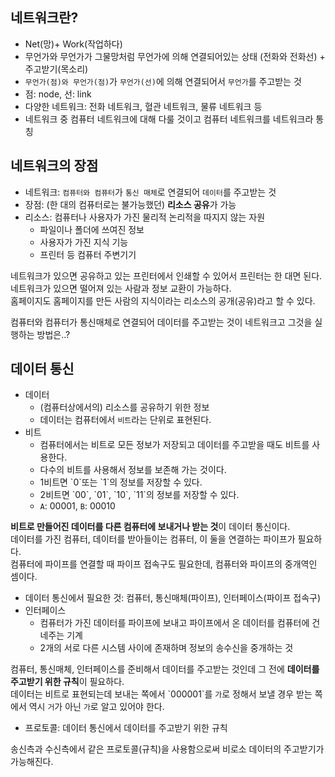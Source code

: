 ## 네트워크란? ##
* Net(망)+ Work(작업하다) 
* 무언가와 무언가가 그물망처럼 무언가에 의해 연결되어있는 상태 (전화와 전화선) + 주고받기(목소리)
* `무언가(점)와 무언가(점)`가 `무언가(선)`에 의해 연결되어서 `무언가`를 주고받는 것
* 점: node, 선: link
* 다양한 네트워크: 전화 네트워크, 혈관 네트워크, 물류 네트워크 등
* 네트워크 중 컴퓨터 네트워크에 대해 다룰 것이고 컴퓨터 네트워크를 네트워크라 통칭

## 네트워크의 장점 ##
* 네트워크: `컴퓨터와 컴퓨터`가 `통신 매체`로 연결되어 `데이터`를 주고받는 것
* 장점: (한 대의 컴퓨터로는 불가능했던) **리소스 공유**가 가능 
* 리소스: 컴퓨터나 사용자가 가진 물리적 논리적을 따지지 않는 자원
  - 파일이나 폴더에 쓰여진 정보
  - 사용자가 가진 지식 기능
  - 프린터 등 컴퓨터 주변기기

네트워크가 있으면 공유하고 있는 프린터에서 인쇄할 수 있어서 프린터는 한 대면 된다.<br />
네트워크가 있으면 떨어져 있는 사람과 정보 교환이 가능하다.<br />
홈페이지도 홈페이지를 만든 사람의 지식이라는 리소스의 공개(공유)라고 할 수 있다.

컴퓨터와 컴퓨터가 통신매체로 연결되어 데이터를 주고받는 것이 네트워크고 그것을 실행하는 방법은..?
    
## 데이터 통신 ##
* 데이터
  - (컴퓨터상에서의) 리소스를 공유하기 위한 정보
  - 데이터는 컴퓨터에서 `비트`라는 단위로 표현된다.
* 비트    
  - 컴퓨터에서는 비트로 모든 정보가 저장되고 데이터를 주고받을 때도 비트를 사용한다.
  - 다수의 비트를 사용해서 정보를 보존해 가는 것이다.
  - 1비트면 \`0\`또는 \`1\`의 정보를 저장할 수 있다.
  - 2비트면 \`00\`, \`01\`, \`10\`, \`11\`의 정보를 저장할 수 있다.
  - `A`: 00001, `B`: 00010 

**비트로 만들어진 데이터를 다른 컴퓨터에 보내거나 받는 것**이 데이터 통신이다.<br />
데이터를 가진 컴퓨터, 데이터를 받아들이는 컴퓨터, 이 둘을 연결하는 파이프가 필요하다.<br />
컴퓨터에 파이프를 연결할 때 파이프 접속구도 필요한데, 컴퓨터와 파이프의 중개역인 셈이다.

* 데이터 통신에서 필요한 것: 컴퓨터, 통신매체(파이프), 인터페이스(파이프 접속구)
* 인터페이스
  - 컴퓨터가 가진 데이터를 파이프에 보내고 파이프에서 온 데이터를 컴퓨터에 건네주는 기계 
  - 2개의 서로 다른 시스템 사이에 존재하며 정보의 송수신을 중개하는 것

컴퓨터, 통신매체, 인터페이스를 준비해서 데이터를 주고받는 것인데 그 전에 **데이터를 주고받기 위한 규칙**이 필요하다.<br />
데이터는 비트로 표현되는데 보내는 쪽에서 \`000001\`를 `가`로 정해서 보낼 경우 받는 쪽에서 역시 `거`가 아닌 `가`로 알고 있어야 한다.

* 프로토콜: 데이터 통신에서 데이터를 주고받기 위한 규칙

송신측과 수신측에서 같은 프로토콜(규칙)을 사용함으로써 비로소 데이터의 주고받기가 가능해진다.
